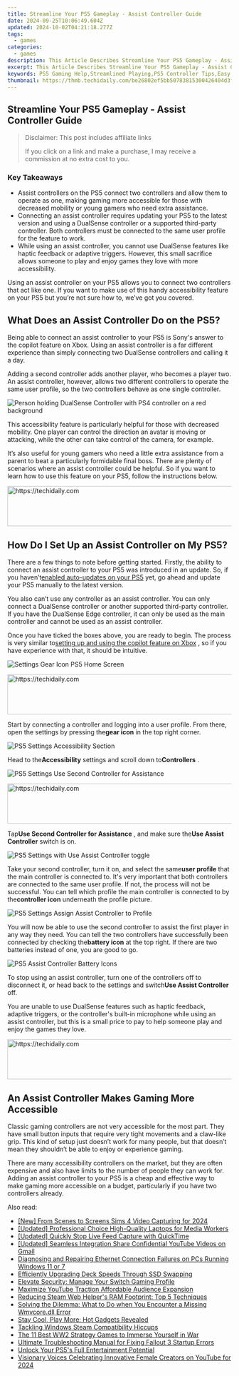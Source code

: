```yaml
---
title: Streamline Your PS5 Gameplay - Assist Controller Guide
date: 2024-09-25T10:06:49.604Z
updated: 2024-10-02T04:21:18.277Z
tags:
  - games
categories:
  - games
description: This Article Describes Streamline Your PS5 Gameplay - Assist Controller Guide
excerpt: This Article Describes Streamline Your PS5 Gameplay - Assist Controller Guide
keywords: PS5 Gaming Help,Streamlined Playing,PS5 Controller Tips,Easy PS5 Controls,Game Speed Boost PS5,Optimize PS5 Games,Assistive PS5 Guide
thumbnail: https://thmb.techidaily.com/be26802ef5bb50783815300426404d3fea7e0b5a3f7f648e31ee7c5865304f02.jpg
---
```


## Streamline Your PS5 Gameplay - Assist Controller Guide

>  Disclaimer: This post includes affiliate links
>
>  If you click on a link and make a purchase, I may receive a commission at no extra cost to you.
>

### Key Takeaways

* Assist controllers on the PS5 connect two controllers and allow them to operate as one, making gaming more accessible for those with decreased mobility or young gamers who need extra assistance.
* Connecting an assist controller requires updating your PS5 to the latest version and using a DualSense controller or a supported third-party controller. Both controllers must be connected to the same user profile for the feature to work.
* While using an assist controller, you cannot use DualSense features like haptic feedback or adaptive triggers. However, this small sacrifice allows someone to play and enjoy games they love with more accessibility.

 Using an assist controller on your PS5 allows you to connect two controllers that act like one. If you want to make use of this handy accessibility feature on your PS5 but you’re not sure how to, we’ve got you covered.

## What Does an Assist Controller Do on the PS5?

 Being able to connect an assist controller to your PS5 is Sony's answer to the copilot feature on Xbox. Using an assist controller is a far different experience than simply connecting two DualSense controllers and calling it a day.

 Adding a second controller adds another player, who becomes a player two. An assist controller, however, allows two different controllers to operate the same user profile, so the two controllers behave as one single controller.

![Person holding DualSense Controller with PS4 controller on a red background](https://static1.makeuseofimages.com/wordpress/wp-content/uploads/2023/11/person-holding-dualsense-controller-with-ps4-controller-on-a-red-background.jpg)

 This accessibility feature is particularly helpful for those with decreased mobility. One player can control the direction an avatar is moving or attacking, while the other can take control of the camera, for example.

 It’s also useful for young gamers who need a little extra assistance from a parent to beat a particularly formidable final boss. There are plenty of scenarios where an assist controller could be helpful. So if you want to learn how to use this feature on your PS5, follow the instructions below.

<!-- affiliate ads begin -->
<a href="https://dhgate.sjv.io/c/5597632/2106658/12108" target="_top" id="2106658">
  <img src="//a.impactradius-go.com/display-ad/12108-2106658" border="0" alt="https://techidaily.com" width="728" height="90"/>
</a>
<img height="0" width="0" src="https://dhgate.sjv.io/i/5597632/2106658/12108" style="position:absolute;visibility:hidden;" border="0" />
<!-- affiliate ads end -->

## How Do I Set Up an Assist Controller on My PS5?

 There are a few things to note before getting started. Firstly, the ability to connect an assist controller to your PS5 was introduced in an update. So, if you haven’t[enabled auto-updates on your PS5](https://www.makeuseof.com/how-to-enable-ps5-auto-updates/) yet, go ahead and update your PS5 manually to the latest version.

 You also can’t use any controller as an assist controller. You can only connect a DualSense controller or another supported third-party controller. If you have the DualSense Edge controller, it can only be used as the main controller and cannot be used as an assist controller.

 Once you have ticked the boxes above, you are ready to begin. The process is very similar to[setting up and using the copilot feature on Xbox](https://www.makeuseof.com/how-to-set-up-and-use-co-pilot-on-xbox-series-xs/) , so if you have experience with that, it should be intuitive.

![Settings Gear Icon PS5 Home Screen](https://static1.makeuseofimages.com/wordpress/wp-content/uploads/2023/11/settings-gear-icon-ps5-home-screen.jpg)

<!-- affiliate ads begin -->
<a href="https://aligracehair.sjv.io/c/5597632/1896532/19272" target="_top" id="1896532">
  <img src="//a.impactradius-go.com/display-ad/19272-1896532" border="0" alt="https://techidaily.com" width="728" height="90"/>
</a>
<img height="0" width="0" src="https://aligracehair.sjv.io/i/5597632/1896532/19272" style="position:absolute;visibility:hidden;" border="0" />
<!-- affiliate ads end -->

 Start by connecting a controller and logging into a user profile. From there, open the settings by pressing the**gear icon** in the top right corner.

![PS5 Settings Accessibility Section](https://static1.makeuseofimages.com/wordpress/wp-content/uploads/2023/11/ps5-settings-accessibility-section.jpg)

 Head to the**Accessibility** settings and scroll down to**Controllers** .

![PS5 Settings Use Second Controller for Assistance](https://static1.makeuseofimages.com/wordpress/wp-content/uploads/2023/11/ps5-settings-use-second-controller-for-assistance.jpg)

<!-- affiliate ads begin -->
<a href="https://appsumo.8odi.net/c/5597632/2111981/7443" target="_top" id="2111981">
  <img src="//a.impactradius-go.com/display-ad/7443-2111981" border="0" alt="https://techidaily.com" width="728" height="90"/>
</a>
<img height="0" width="0" src="https://appsumo.8odi.net/i/5597632/2111981/7443" style="position:absolute;visibility:hidden;" border="0" />
<!-- affiliate ads end -->

 Tap**Use Second Controller for Assistance** , and make sure the**Use Assist Controller** switch is on.

![PS5 Settings with Use Assist Controller toggle](https://static1.makeuseofimages.com/wordpress/wp-content/uploads/2023/11/ps5-settings-use-assist-controller-switch.jpg)

 Take your second controller, turn it on, and select the same**user profile** that the main controller is connected to. It's very important that both controllers are connected to the same user profile. If not, the process will not be successful. You can tell which profile the main controller is connected to by the**controller icon** underneath the profile picture.

![PS5 Settings Assign Assist Controller to Profile](https://static1.makeuseofimages.com/wordpress/wp-content/uploads/2023/11/ps5-settings-assign-assist-controller-to-profile.jpg)

 You will now be able to use the second controller to assist the first player in any way they need. You can tell the two controllers have successfully been connected by checking the**battery icon** at the top right. If there are two batteries instead of one, you are good to go.

![PS5 Assist Controller Battery Icons](https://static1.makeuseofimages.com/wordpress/wp-content/uploads/2023/11/ps5-assist-controller-battery-icons.jpg)

 To stop using an assist controller, turn one of the controllers off to disconnect it, or head back to the settings and switch**Use Assist Controller** off.

 You are unable to use DualSense features such as haptic feedback, adaptive triggers, or the controller's built-in microphone while using an assist controller, but this is a small price to pay to help someone play and enjoy the games they love.

<!-- affiliate ads begin -->
<a href="https://ephamedtechinc.pxf.io/c/5597632/2136616/26400" target="_top" id="2136616">
  <img src="//a.impactradius-go.com/display-ad/26400-2136616" border="0" alt="https://techidaily.com" width="728" height="90"/>
</a>
<img height="0" width="0" src="https://ephamedtechinc.pxf.io/i/5597632/2136616/26400" style="position:absolute;visibility:hidden;" border="0" />
<!-- affiliate ads end -->

## An Assist Controller Makes Gaming More Accessible

 Classic gaming controllers are not very accessible for the most part. They have small button inputs that require very tight movements and a claw-like grip. This kind of setup just doesn’t work for many people, but that doesn’t mean they shouldn’t be able to enjoy or experience gaming.

 There are many accessibility controllers on the market, but they are often expensive and also have limits to the number of people they can work for. Adding an assist controller to your PS5 is a cheap and effective way to make gaming more accessible on a budget, particularly if you have two controllers already.

<ins class="adsbygoogle"
     style="display:block"
     data-ad-format="autorelaxed"
     data-ad-client="ca-pub-7571918770474297"
     data-ad-slot="1223367746"></ins>

<ins class="adsbygoogle"
     style="display:block"
     data-ad-client="ca-pub-7571918770474297"
     data-ad-slot="8358498916"
     data-ad-format="auto"
     data-full-width-responsive="true"></ins>

<span class="atpl-alsoreadstyle">Also read:</span>
<div><ul>
<li><a href="https://screen-video-capture.techidaily.com/new-from-scenes-to-screens-sims-4-video-capturing-for-2024/"><u>[New] From Scenes to Screens Sims 4 Video Capturing for 2024</u></a></li>
<li><a href="https://facebook-record-videos.techidaily.com/updated-professional-choice-high-quality-laptops-for-media-workers/"><u>[Updated] Professional Choice High-Quality Laptops for Media Workers</u></a></li>
<li><a href="https://desktop-recording.techidaily.com/updated-quickly-stop-live-feed-capture-with-quicktime/"><u>[Updated] Quickly Stop Live Feed Capture with QuickTime</u></a></li>
<li><a href="https://youtube-webster.techidaily.com/ed-seamless-integration-share-confidential-youtube-videos-on-gmail/"><u>[Updated] Seamless Integration Share Confidential YouTube Videos on Gmail</u></a></li>
<li><a href="https://win-howtos.techidaily.com/diagnosing-and-repairing-ethernet-connection-failures-on-pcs-running-windows-11-or-7/"><u>Diagnosing and Repairing Ethernet Connection Failures on PCs Running Windows 11 or 7</u></a></li>
<li><a href="https://games-able.techidaily.com/efficiently-upgrading-deck-speeds-through-ssd-swapping/"><u>Efficiently Upgrading Deck Speeds Through SSD Swapping</u></a></li>
<li><a href="https://games-able.techidaily.com/elevate-security-manage-your-switch-gaming-profile/"><u>Elevate Security: Manage Your Switch Gaming Profile</u></a></li>
<li><a href="https://youtube-clips.techidaily.com/maximize-youtube-traction-affordable-audience-expansion/"><u>Maximize YouTube Traction Affordable Audience Expansion</u></a></li>
<li><a href="https://games-able.techidaily.com/reducing-steam-web-helpers-ram-footprint-top-5-techniques/"><u>Reducing Steam Web Helper's RAM Footprint: Top 5 Techniques</u></a></li>
<li><a href="https://tech-recovery.techidaily.com/solving-the-dilemma-what-to-do-when-you-encounter-a-missing-wmvcoredll-error/"><u>Solving the Dilemma: What to Do when You Encounter a Missing Wmvcore.dll Error</u></a></li>
<li><a href="https://games-able.techidaily.com/stay-cool-play-more-hot-gadgets-revealed/"><u>Stay Cool, Play More: Hot Gadgets Revealed</u></a></li>
<li><a href="https://games-able.techidaily.com/tackling-windows-steam-compatibility-hiccups/"><u>Tackling Windows Steam Compatibility Hiccups</u></a></li>
<li><a href="https://games-able.techidaily.com/the-11-best-ww2-strategy-games-to-immerse-yourself-in-war/"><u>The 11 Best WW2 Strategy Games to Immerse Yourself in War</u></a></li>
<li><a href="https://win-able.techidaily.com/ultimate-troubleshooting-manual-for-fixing-fallout-3-startup-errors/"><u>Ultimate Troubleshooting Manual for Fixing Fallout 3 Startup Errors</u></a></li>
<li><a href="https://games-able.techidaily.com/unlock-your-ps5s-full-entertainment-potential/"><u>Unlock Your PS5's Full Entertainment Potential</u></a></li>
<li><a href="https://facebook-video-footage.techidaily.com/visionary-voices-celebrating-innovative-female-creators-on-youtube-for-2024/"><u>Visionary Voices Celebrating Innovative Female Creators on YouTube for 2024</u></a></li>
</ul></div>

